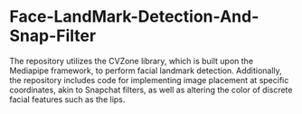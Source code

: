 # Face-LandMark-Detection-And-Snap-Filter
The repository utilizes the CVZone library, which is built upon the Mediapipe framework, to perform facial landmark detection. Additionally, the repository includes code for implementing image placement at specific coordinates, akin to Snapchat filters, as well as altering the color of discrete facial features such as the lips.
